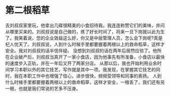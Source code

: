 # 第二根稻草

去刘叔叔家里玩，他拿出几碟很精美的小食招待我。我连连称赞它们的美味，并问从哪里买来的。刘叔叔说是自己做的，练了好长时间了，将来一旦下岗就以此为生了。我笑着说，您的企业效益这么好，你又是中层管理人员，怎么会下岗呢?真是杞人忧天了。刘叔叔说，人到什么时候手里都要握着两根以上的救命稻草，这样才安全。我对刘叔叔的话半信伴疑。
  没想到刘叔叔的话在两年后居然应验了。他所在企业破产后，刘叔叔当真开了一家小食店，因为他事先有所准备，小食店以最快的速度步入正轨，并在一年后又开了两家分店。
  从那以后，我也开始利用业余时间学习本职以外的其它技艺，写作就是其中一项。我发现，在掌握其它技艺的同时，我在本职工作中也增强了信心，进步很快，频频受领导和同事的表扬。
 人到什么时候手里都要握着两根以上的救命稻草，这样才安全，一根丢了，我们还有另一根，也就是我们常说的艺多不压身。
  